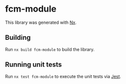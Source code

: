 # fcm-module

This library was generated with [Nx](https://nx.dev).

## Building

Run `nx build fcm-module` to build the library.

## Running unit tests

Run `nx test fcm-module` to execute the unit tests via [Jest](https://jestjs.io).
